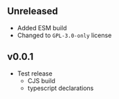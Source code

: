 ## Unreleased

- Added ESM build
- Changed to `GPL-3.0-only` license

## v0.0.1

- Test release
  - CJS build
  - typescript declarations
